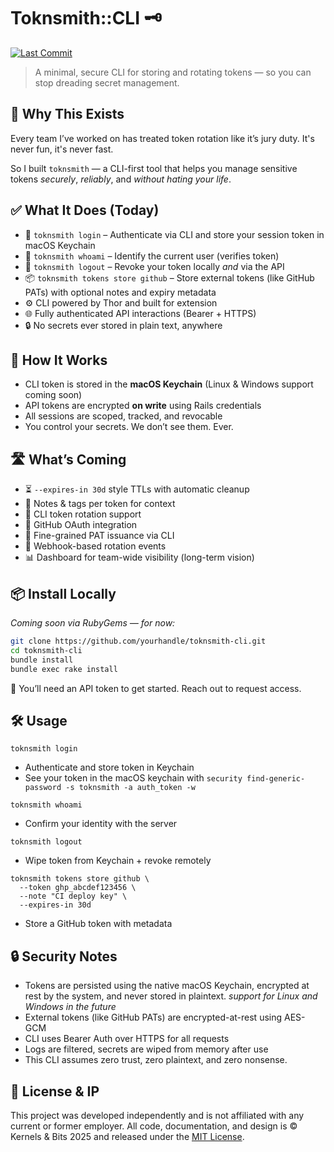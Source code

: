 # Toknsmith::CLI 🗝️
[![Last Commit](https://img.shields.io/github/last-commit/ToriK17/toknsmith-cli)](https://github.com/ToriK17/toknsmith-cli)
> A minimal, secure CLI for storing and rotating tokens — so you can stop dreading secret management.

## 🚀 Why This Exists

Every team I’ve worked on has treated token rotation like it’s jury duty. It's never fun, it's never fast. 

So I built `toknsmith` — a CLI-first tool that helps you manage sensitive tokens *securely*, *reliably*, and *without hating your life*.

## ✅ What It Does (Today)

- 🔐 `toknsmith login` – Authenticate via CLI and store your session token in macOS Keychain
- 👤 `toknsmith whoami` – Identify the current user (verifies token)
- 🚪 `toknsmith logout` – Revoke your token locally *and* via the API
- 📦 `toknsmith tokens store github` – Store external tokens (like GitHub PATs) with optional notes and expiry metadata
- ⚙️ CLI powered by Thor and built for extension
- 🌐 Fully authenticated API interactions (Bearer + HTTPS)
- 🔒 No secrets ever stored in plain text, anywhere

## 🧠 How It Works

- CLI token is stored in the **macOS Keychain** (Linux & Windows support coming soon)
- API tokens are encrypted **on write** using Rails credentials
- All sessions are scoped, tracked, and revocable
- You control your secrets. We don’t see them. Ever.

## 🛣️ What’s Coming

- ⏳ `--expires-in 30d` style TTLs with automatic cleanup
- 📝 Notes & tags per token for context
- 🔁 CLI token rotation support
- 🔌 GitHub OAuth integration
- 🧠 Fine-grained PAT issuance via CLI
- 📡 Webhook-based rotation events
- 📊 Dashboard for team-wide visibility (long-term vision)

## 📦 Install Locally

_Coming soon via RubyGems — for now:_

```bash
git clone https://github.com/yourhandle/toknsmith-cli.git
cd toknsmith-cli
bundle install
bundle exec rake install
```
🔐 You’ll need an API token to get started. Reach out to request access.

## 🛠️ Usage

`toknsmith login`
- Authenticate and store token in Keychain
- See your token in the macOS keychain with `security find-generic-password -s toknsmith -a auth_token -w`

`toknsmith whoami`
- Confirm your identity with the server

`toknsmith logout`
- Wipe token from Keychain + revoke remotely

```
toknsmith tokens store github \
  --token ghp_abcdef123456 \
  --note "CI deploy key" \
  --expires-in 30d
```
- Store a GitHub token with metadata

## 🔒 Security Notes
- Tokens are persisted using the native macOS Keychain, encrypted at rest by the system, and never stored in plaintext.
_support for Linux and Windows in the future_
- External tokens (like GitHub PATs) are encrypted-at-rest using AES-GCM
- CLI uses Bearer Auth over HTTPS for all requests
- Logs are filtered, secrets are wiped from memory after use
- This CLI assumes zero trust, zero plaintext, and zero nonsense.

## 📜 License & IP
This project was developed independently and is not affiliated with any current or former employer.
All code, documentation, and design is © Kernels & Bits 2025 and released under the [MIT License](https://opensource.org/licenses/MIT).
